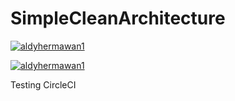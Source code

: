 # SimpleCleanArchitecture


[![aldyhermawan1](https://circleci.com/github/aldyhermawan1/SimpleCleanArchitecture.svg?style=svg)](https://circleci.com/github/aldyhermawan1/SimpleCleanArchitecture)

[![aldyhermawan1](https://circleci.com/gh/aldyhermawan1/SimpleCleanArchitecture.svg?style=svg)](https://app.circleci.com/pipelines/github/aldyhermawan1/SimpleCleanArchitecture)


Testing CircleCI
